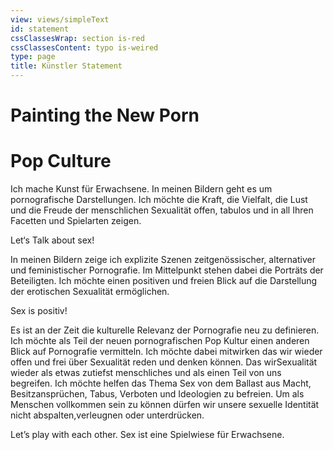 ```yaml
---
view: views/simpleText
id: statement
cssClassesWrap: section is-red
cssClassesContent: typo is-weired
type: page
title: Künstler Statement
---
```

# Painting the New Porn 

# Pop Culture

Ich mache Kunst für Erwachsene. In meinen Bildern geht es um pornografische Darstellungen. Ich möchte die Kraft, die Vielfalt, die Lust und die Freude der menschlichen Sexualität offen, tabulos und in all Ihren Facetten und Spielarten zeigen.

Let‘s Talk about sex!

In meinen Bildern zeige ich explizite Szenen zeitgenössischer, alternativer und feministischer Pornografie. Im Mittelpunkt stehen dabei die Porträts der Beteiligten. Ich möchte einen positiven und freien Blick auf die Darstellung der erotischen Sexualität ermöglichen.

Sex is positiv!

Es ist an der Zeit die kulturelle Relevanz der Pornografie neu zu definieren. Ich möchte als Teil der neuen pornografischen Pop Kultur einen anderen Blick auf Pornografie vermitteln. Ich möchte dabei mitwirken das wir wieder offen und frei über Sexualität reden und denken können. Das wirSexualität wieder als etwas zutiefst menschliches und als einen Teil von uns begreifen. Ich möchte helfen das Thema Sex von dem Ballast aus Macht, Besitzansprüchen, Tabus, Verboten und Ideologien zu befreien. Um als Menschen vollkommen sein zu können dürfen wir unsere sexuelle Identität nicht abspalten,verleugnen oder unterdrücken.

Let’s play with each other. Sex ist eine Spielwiese für Erwachsene.
